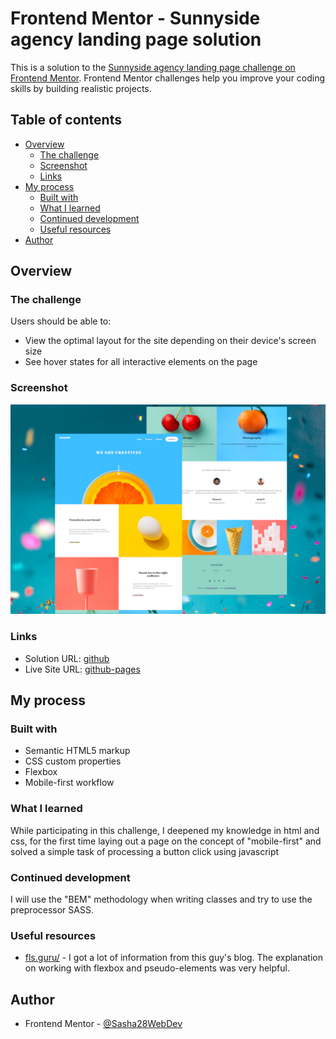# Frontend Mentor - Sunnyside agency landing page solution

This is a solution to the [Sunnyside agency landing page challenge on Frontend Mentor](https://www.frontendmentor.io/challenges/sunnyside-agency-landing-page-7yVs3B6ef). Frontend Mentor challenges help you improve your coding skills by building realistic projects.

## Table of contents

- [Overview](#overview)
  - [The challenge](#the-challenge)
  - [Screenshot](#screenshot)
  - [Links](#links)
- [My process](#my-process)
  - [Built with](#built-with)
  - [What I learned](#what-i-learned)
  - [Continued development](#continued-development)
  - [Useful resources](#useful-resources)
- [Author](#Sasha28WebDev)

## Overview

### The challenge

Users should be able to:

- View the optimal layout for the site depending on their device's screen size
- See hover states for all interactive elements on the page

### Screenshot

![](./design/screenshot.jpg)


### Links

- Solution URL: [github](https://github.com/Sasha28WebDev/sunnyside-agency-landing-page-main)
- Live Site URL: [github-pages]( https://sasha28webdev.github.io/sunnyside-agency-landing-page-main/)

## My process

### Built with

- Semantic HTML5 markup
- CSS custom properties
- Flexbox
- Mobile-first workflow

### What I learned

While participating in this challenge, I deepened my knowledge in html and css, for the first time laying out a page on the concept of "mobile-first" and solved a simple task of processing a button click using javascript 

### Continued development

I will use the "BEM" methodology when writing classes and try to use the preprocessor SASS.

### Useful resources

- [fls.guru/](https://fls.guru/) - I got a lot of information from this guy's blog. The explanation on working with flexbox and pseudo-elements was very helpful. 

## Author

- Frontend Mentor - [@Sasha28WebDev](https://www.frontendmentor.io/profile/Sasha28WebDev)
